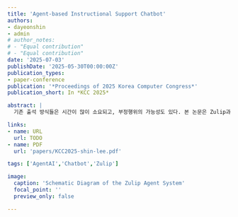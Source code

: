 ```yaml
---
title: 'Agent-based Instructional Support Chatbot'
authors:
- dayeonshin
- admin
# author_notes:
# - "Equal contribution"
# - "Equal contribution"
date: '2025-07-03'
publishDate: '2025-05-30T00:00:00Z'
publication_types:
- paper-conference
publication: '*Proceedings of 2025 Korea Computer Congress*'
publication_short: In *KCC 2025*

abstract: |
  기존 출석 방식들은 시간이 많이 소요되고, 부정행위의 가능성도 있다. 본 논문은 Zulip과 LangGraph를 기반으로 한 출석 자동화 시스템을 제안하며, 하이브리드 교육 환경에서 출결 관리의 효율성과 신뢰성 향상을 목표로 한다. LangGraph시스템에 기반하여 고정된 키워드 없이 학생의 자연어 응답을 해석하고 학생들의 출석을 DB에 기록한다. 약 350명을 대상으로 실제 수업에서 실험한 결과, 다양한 비정형 표현을 높은 정확도로 인식하였으며, 챗봇의 평균 응답 지연 시간은 3초 이내로 실시간 운영에 적합한 성능을 보였다. 실험 중 이메일 불일치나 반복 메시지 전송 등의 한계도 일부 발견되었으나, 향후 콘텐츠 필터링과 학습 피드백 기능 통합을 통해 연구 및 시스템의 확장 가능성을 제시한다.

links:
- name: URL
  url: TODO
- name: PDF
  url: 'papers/KCC2025-shin-lee.pdf'

tags: ['AgentAI','Chatbot','Zulip']

image:
  caption: 'Schematic Diagram of the Zulip Agent System'
  focal_point: ''
  preview_only: false

---
```


